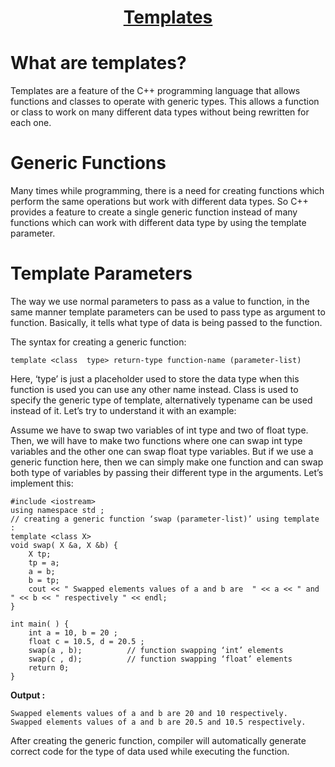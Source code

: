 <h1 align="center"><a href="#">Templates</a></h1>

# What are templates?
Templates are a feature of the C++ programming language that allows functions and classes to operate with generic types. This allows a function or class to work on many different data types without being rewritten for each one.
# Generic Functions
Many times while programming, there is a need for creating functions which perform the same operations but work with different data types. So C++ provides a feature to create a single generic function instead of many functions which can work with different data type by using the template parameter.
# Template Parameters
The way we use normal parameters to pass as a value to function, in the same manner template parameters can be used to pass type as argument to function. Basically, it tells what type of data is being passed to the function.

The syntax for creating a generic function:
```
template <class  type> return-type function-name (parameter-list)
```
Here, ‘type’ is just a placeholder used to store the data type when this function is used you can use any other name instead. Class is used to specify the generic type of template, alternatively typename can be used instead of it. Let’s try to understand it with an example:

Assume we have to swap two variables of int type and two of float type. Then, we will have to make two functions where one can swap int type variables and the other one can swap float type variables. But if we use a generic function here, then we can simply make one function and can swap both type of variables by passing their different type in the arguments. Let’s implement this:

```
#include <iostream>
using namespace std ;
// creating a generic function ‘swap (parameter-list)’ using template :
template <class X> 
void swap( X &a, X &b) {
    X tp;
    tp = a;
    a = b;
    b = tp;
    cout << " Swapped elements values of a and b are  " << a << " and  " << b << " respectively " << endl;
}

int main( ) {
    int a = 10, b = 20 ;
    float c = 10.5, d = 20.5 ;
    swap(a , b);          // function swapping ‘int’ elements 
    swap(c , d);          // function swapping ‘float’ elements 
    return 0;
}
```

**Output :**
```
Swapped elements values of a and b are 20 and 10 respectively.
Swapped elements values of a and b are 20.5 and 10.5 respectively.
```
After creating the generic function, compiler will automatically generate correct code for the type of data used while executing the function.



  





